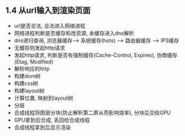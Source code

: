 ## 1.4 从url输入到渲染页面
- url是否合法, 合法进入网络进程
- 网络进程判断是否缓存和改资源, 未缓存进入dns解析
- dns递归查询, 浏览器缓存--> 系统缓存(hots) --> 路由器缓存 --> IPS缓存
- 无缓存则发起http请求
- 发起http请求, 判断是否有强制缓存(Cache-Control, Expires), 协商缓存(Etag, Modified)
- 解析响应的http
- 构建dom树
- 构建css树
- 构建layout树
- 计算位置, 映射到layout树
- 分层
- 合成线程将图层分块(防止解析第二屏从而影响效率), 分块后交给GPU
- GPU拿到后合成, 丢回给合成线程
- 合成线程拿到后显示渲染


